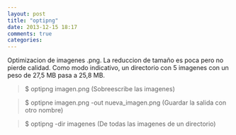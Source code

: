 ```yaml
---
layout: post
title: "optipng"
date: 2013-12-15 18:17
comments: true
categories: 
---
```

Optimizacion de imagenes .png. La reduccion de tamaño es poca pero no pierde calidad. Como modo indicativo, un directorio con 5 imagenes con un peso de 27,5 MB pasa a 25,8 MB.

>$ optipng imagen.png (Sobreescribe las imagenes)

>$ optipne imagen.png -out nueva_imagen.png (Guardar la salida con otro nombre)

>$ optipng -dir imagenes (De todas las imagenes de un directorio)

